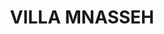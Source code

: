 ---
#preview
title: VILLA MNASSEH
image: /img/lau.jpg
short: "Heating System(Boiler, solar and Underfloor Heating)and HVAC System(DX units)."
location: ""
dates: "2011"


details:
    items:
        - label: Main Contractor
          value: BEAINI Engineering

        - label: Mechanical Contractor
          value: MSTech For Engineering S.A.R.L  

        - label: Duration
          value: 2 Years 
        
        - label: Completion Date
          value: 2011
        

#full details
checklist:
    title: Scope Of Work
    items:
        - Heating System(Boiler, solar and Underfloor Heating)
        - HVAC System(DX units)


slider: 
    items:
        - image: /img/lau.jpg
          alt: "image"
---